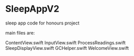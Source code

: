 # SleepAppV2
sleep app code for honours project

main files are:

ContentView.swift
InputView.swift
ProcessReadings.swift
SleepDisplayView.swift
GCHelper.swift
WelcomeView.swift
